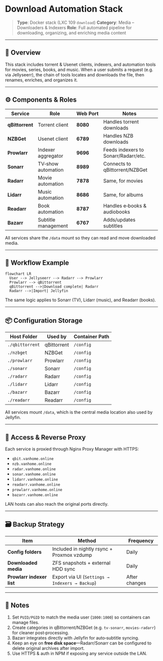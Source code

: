 # Download Automation Stack

> **Type**: Docker stack (LXC 109 `download`)
> **Category**: Media – Downloaders & Indexers
> **Role**: Full automated pipeline for downloading, organizing, and enriching media content

---

## 🧩 Overview

This stack includes torrent & Usenet clients, indexers, and automation tools for movies, series, books, and music.
When a user submits a request (e.g. via Jellyseerr), the chain of tools locates and downloads the file, then renames, enriches, and organizes it.

---

## ⚙️ Components & Roles

| Service         | Role                | Web Port | Notes                                |
| --------------- | ------------------- | -------- | ------------------------------------ |
| **qBittorrent** | Torrent client      | **8080** | Handles torrent downloads            |
| **NZBGet**      | Usenet client       | **6789** | Handles NZB downloads                |
| **Prowlarr**    | Indexer aggregator  | **9696** | Feeds indexers to Sonarr/Radarr/etc. |
| **Sonarr**      | TV‑show automation  | **8989** | Connects to qBittorrent/NZBGet       |
| **Radarr**      | Movie automation    | **7878** | Same, for movies                     |
| **Lidarr**      | Music automation    | **8686** | Same, for albums                     |
| **Readarr**     | Book automation     | **8787** | Handles e‑books & audiobooks         |
| **Bazarr**      | Subtitle management | **6767** | Adds/updates subtitles               |

All services share the `/data` mount so they can read and move downloaded media.

---

## 🔁 Workflow Example

```mermaid
flowchart LR
  User --> Jellyseerr --> Radarr --> Prowlarr
  Prowlarr --> qBittorrent
  qBittorrent -->|Download complete| Radarr
  Radarr -->|Import| Jellyfin
```

The same logic applies to Sonarr (TV), Lidarr (music), and Readarr (books).

---

## 📦 Configuration Storage

| Host Folder     | Used by     | Container Path |
| --------------- | ----------- | -------------- |
| `./qbittorrent` | qBittorrent | `/config`      |
| `./nzbget`      | NZBGet      | `/config`      |
| `./prowlarr`    | Prowlarr    | `/config`      |
| `./sonarr`      | Sonarr      | `/config`      |
| `./radarr`      | Radarr      | `/config`      |
| `./lidarr`      | Lidarr      | `/config`      |
| `./bazarr`      | Bazarr      | `/config`      |
| `./readarr`     | Readarr     | `/config`      |

All services mount `/data`, which is the central media location also used by Jellyfin.

---

## 🔐 Access & Reverse Proxy

Each service is proxied through Nginx Proxy Manager with HTTPS:

* `qbit.vanhome.online`
* `nzb.vanhome.online`
* `radar.vanhome.online`
* `sonar.vanhome.online`
* `lidarr.vanhome.online`
* `readarr.vanhome.online`
* `prowlarr.vanhome.online`
* `bazarr.vanhome.online`

LAN hosts can also reach the original ports directly.

---

## 🗃️ Backup Strategy

| Item                      | Method                                         | Frequency     |
| ------------------------- | ---------------------------------------------- | ------------- |
| **Config folders**        | Included in nightly rsync + Proxmox vzdump     | Daily         |
| **Downloaded media**      | ZFS snapshots + external HDD sync              | Daily         |
| **Prowlarr indexer list** | Export via UI (`Settings → Indexers → Backup`) | After changes |

---

## 📝 Notes

1. Set `PUID/PGID` to match the media user (`1000:1000`) so containers can manage files.
2. Create categories in qBittorrent/NZBGet (e.g. `tv-sonarr`, `movies-radarr`) for cleaner post‑processing.
3. Bazarr integrates directly with Jellyfin for auto‑subtitle syncing.
4. Keep an eye on **free disk space**—Radarr/Sonarr can be configured to delete original archives after import.
5. Use HTTPS & auth in NPM if exposing any service outside the LAN.
